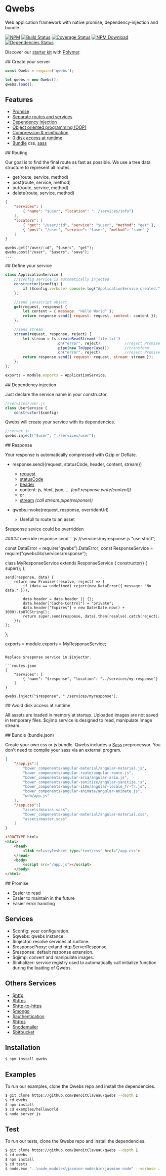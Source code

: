 # Qwebs
 Web application framework with native promise, dependency-injection and bundle.

 [![NPM][npm-image]][npm-url]
 [![Build Status][travis-image]][travis-url]
 [![Coverage Status][coveralls-image]][coveralls-url]
 [![NPM Download][npm-image-download]][npm-url]
 [![Dependencies Status][david-dm-image]][david-dm-url]

 Discover our [starter kit](https://www.npmjs.com/package/qwebs-starter-kit-polymer) with [Polymer](https://www.polymer-project.org/).

<a name="server"/>
## Create your server

```js
const Qwebs = require('qwebs');

let qwebs = new Qwebs();
qwebs.load();
```

## Features

  * [Promise](#promise) 
  * [Separate routes and services](#service) 
  * [Dependency injection](#di) 
  * [Object oriented programming (OOP)](#oop) 
  * [Compression & minification](#bundle) 
  * [0 disk access at runtime](#disk) 
  * [Bundle](#bundle) css, [sass](https://www.npmjs.com/package/node-sass)

<a name="routing"/>
## Routing

Our goal is to find the final route as fast as possible.
We use a tree data structure to represent all routes.

  * get(route, service, method)
  * post(route, service, method)
  * put(route, service, method)
  * delete(route, service, method)

```routes.json
{
    "services": [
        { "name": "$user", "location": "../services/info"}
    ],
    "locators": [
        { "get": "/user/:id", "service": "$user", "method": "get" },
        { "post": "/user", "service": "$user", "method": "save" }
    ]
}
```

```or server.js
qwebs.get("/user/:id", "$users", "get"); 
qwebs.post("/user", "$users", "save");
...
```

<a name="service"/>
## Define your service

```js
class ApplicationService {
    //$config service is automatically injected
    constructor($config) {
        if ($config.verbose) console.log("ApplicationService created.");
    };

    //send javascript object
    get(request, response) {
        let content = { message: "Hello World" };   
        return response.send({ request: request, content: content });
    };

    //send stream
    stream(request, response, reject) {
        let stream = fs.createReadStream('file.txt')
                       .on("error", reject)           //reject Promise
                       .pipe(new ToUpperCase())       //transform
                       .on("error", reject)           //reject Promise
        return response.send({ request: request, stream: stream });
    };
};

exports = module.exports = ApplicationService;
```

<a name="di"/>
## Dependency injection

Just declare the service name in your constructor.

```js
//services/user.js
class UserService {
    constructor($config)
```

Qwebs will create your service with its dependencies.

```js
//server.js
qwebs.inject("$user", "./services/user");
```

<a name="response"/>
## Response

Your response is automatically compressed with Gzip or Deflate.

  * response.send({request, statusCode, header, content, stream})
    - [request](https://nodejs.org/api/http.html#http_class_http_clientrequest)
    - [statusCode](http://www.w3.org/Protocols/rfc2616/rfc2616-sec6.html#sec6.1)
    - [header](http://www.w3.org/Protocols/rfc2616/rfc2616-sec6.html#sec6.2) 
    - content: js, html, json, ... *(call response.write(content))*
    - or
    - [stream](https://nodejs.org/api/stream.html) *(call stream.pipe(response))*
  
  * qwebs.invoke(request, response, overridenUrl)
    - Usefull to route to an asset
   
$response sevice could be overridden

<a name="oop"/>
##### override response.send
```js
//services/myresponse.js
"use strict";

const DataError = require("qwebs").DataError;
const ResponseService = require("qwebs/lib/services/response");

class MyResponseService extends ResponseService {
    constructor() {
        super();
    };

    send(response, data) {
        return new Promise((resolve, reject) => {
            if (data == undefined) reject(new DataError({ message: "No data." }));

            data.header = data.header || {};
            data.header["Cache-Control"] = "private";
            data.header["Expires"] = new Date(Date.now() + 3000).toUTCString();
            return super.send(response, data).then(resolve).catch(reject);
        });
    };
};

exports = module.exports = MyResponseService;
```

Replace $response service in $injector.

```routes.json
{
    "services": [
        { "name": "$response", "location": "../services/my-response"}
    ]
}
```

```or server.js
qwebs.inject("$response", "./services/myresponse");
```

<a name="disk"/>
## Avoid disk access at runtime

All assets are loaded in memory at startup.
Uploaded images are not saved in temporary files. $qjimp service is designed to read, manipulate image stream.

<a name="bundle"/>
## Bundle (bundle.json)

Create your own css or js bundle.
Qwebs includes a [Sass](https://www.npmjs.com/package/node-sass) preprocessor. You don't need to compile your sass via an external program.

```json
{
    "/app.js":[
        "bower_components/angular-material/angular-material.js",
        "bower_components/angular-route/angular-route.js",
        "bower_components/angular-aria/angular-aria.js",
        "bower_components/angular-sanitize/angular-sanitize.js",
        "bower_components/angular-i18n/angular-locale_fr-fr.js",
        "bower_components/angular-animate/angular-animate.js",
        "web/app.js"
    ],
    "/app.css":[
        "assets/mixins.scss",
        "bower_components/angular-material/angular-material.css",
        "assets/master.scss"
    ]   
}
```

```html
<!DOCTYPE html>
<html>
    <head>
        <link rel=stylesheet type="text/css" href="/app.css">
    </head>
    <body>
        <script src="/app.js"></script>
    </body>
</html>
```

<a name="promise"/>
## Promise

  * Easier to read
  * Easier to maintain in the future
  * Easier error handling

## Services

  * $config: your configuration.
  * $qwebs: qwebs instance.
  * $injector: resolve services at runtime.
  * $responseProxy: extand http.ServerResponse.
  * $response: default response extension.
  * $qjimp: convert and manipulate images.
  * $initializer: service registry used to automatically call initialize function during the loading of Qwebs.
  
## Others Services
  
  * [$http](https://www.npmjs.com/package/qwebs-http)
  * [$https](https://www.npmjs.com/package/qwebs-https)
  * [$http-to-https](https://www.npmjs.com/package/qwebs-http-to-https)
  * [$mongo](https://www.npmjs.com/package/qwebs-mongo)
  * [$authentication](https://www.npmjs.com/package/qwebs-auth-jwt)
  * [$https](https://www.npmjs.com/package/qwebs-https)
  * [$nodemailer](https://www.npmjs.com/package/qwebs-nodemailer)
  * [$bitbucket](https://www.npmjs.com/package/qwebs-bitbucket-deploy)

## Installation

```bash
$ npm install qwebs
```

## Examples

To run our examples, clone the Qwebs repo and install the dependencies.

```bash
$ git clone https://github.com/BenoitClaveau/qwebs --depth 1
$ cd qwebs
$ npm install
$ cd exemples/helloworld
$ node server.js
```

## Test

To run our tests, clone the Qwebs repo and install the dependencies.

```bash
$ git clone https://github.com/BenoitClaveau/qwebs --depth 1
$ cd qwebs
$ npm install
$ cd tests
$ node.exe "..\node_modules\jasmine-node\bin\jasmine-node" --verbose .
```

[npm-image]: https://img.shields.io/npm/v/qwebs.svg
[npm-image-download]: https://img.shields.io/npm/dm/qwebs.svg
[npm-url]: https://npmjs.org/package/qwebs
[travis-image]: https://travis-ci.org/BenoitClaveau/qwebs.svg?branch=master
[travis-url]: https://travis-ci.org/BenoitClaveau/qwebs
[coveralls-image]: https://coveralls.io/repos/BenoitClaveau/qwebs/badge.svg?branch=master&service=github
[coveralls-url]: https://coveralls.io/github/BenoitClaveau/qwebs?branch=master
[david-dm-image]: https://david-dm.org/BenoitClaveau/qwebs/status.svg
[david-dm-url]: https://david-dm.org/BenoitClaveau/qwebs
